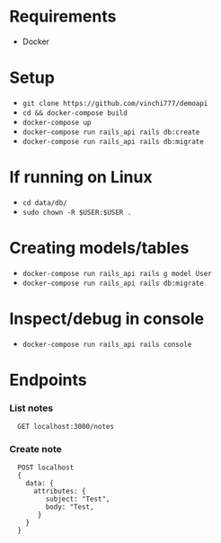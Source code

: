 # Requirements
 - Docker

# Setup
 - `git clone https://github.com/vinchi777/demoapi`
 - `cd && docker-compose build`
 - `docker-compose up`
 - `docker-compose run rails_api rails db:create`
 - `docker-compose run rails_api rails db:migrate`

# If running on Linux
 - `cd data/db/`
 - `sudo chown -R $USER:$USER .`

# Creating models/tables
 - `docker-compose run rails_api rails g model User`
 - `docker-compose run rails_api rails db:migrate`

# Inspect/debug in console
 - `docker-compose run rails_api rails console`

# Endpoints

### List notes
 ```
   GET localhost:3000/notes
 ```
 
### Create note
 ```
   POST localhost
   {
     data: {
       attributes: {
          subject: "Test",
          body: "Test,
        }
     }
   }
```
